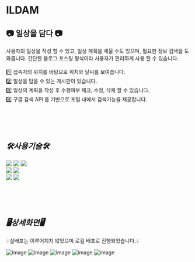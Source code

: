 # ILDAM  

📷 일상을 담다 📷  
---
사용자의 일상을 작성 할 수 있고, 일상 계획을 세울 수도 있으며, 필요한 정보 검색을 도와줍니다.
간단한 블로그 포스팅 형식이라 사용자가 편리하게 사용 할 수 있습니다.
<br>  
1️⃣ 접속자의 위치를 바탕으로 위치와 날씨를 보여줍니다.  
2️⃣ 일상을 담을 수 있는 게시판이 있습니다.  
3️⃣ 일상의 계획을 작성 후 수행여부 체크, 수정, 삭제 할 수 있습니다.  
4️⃣ 구글 검색 API 를 기반으로 포털 내에서 검색기능을 제공합니다.  
<br><br><br><br>

_**🛠️사용기술🛠️**_
---

<img src="https://img.shields.io/badge/Thymeleaf-005F0F?style=for-the-badge&logo=Thymeleaf&logoColor=white">   <img src="https://img.shields.io/badge/CSS3-1572B6?style=for-the-badge&logo=CSS3&logoColor=white">   <img src="https://img.shields.io/badge/JavaScript-F7DF1E?style=for-the-badge&logo=JavaScript&logoColor=white">  
<img src="https://img.shields.io/badge/springboot-6DB33F?style=for-the-badge&logo=springboot&logoColor=white">  <img src="https://img.shields.io/badge/MySQL-4479A1?style=for-the-badge&logo=MySQL&logoColor=white">  
<img src="https://img.shields.io/badge/GitHub-181717?style=for-the-badge&logo=GitHub&logoColor=white">  <img src="https://img.shields.io/badge/GoogleCustomSearchAPI-669DF6?style=for-the-badge&logo=googlebigquery&logoColor=white">  
<br><br><br><br>

_**🖥️상세화면🖥️**_
---
💡실배포는 이루어지지 않았으며 로컬 배포로 진행되었습니다.💡  

![image](https://github.com/user-attachments/assets/472583e2-7d5b-4bbf-9dd6-3a624a3c8a24)
![image](https://github.com/user-attachments/assets/499e0db1-18bc-400c-994f-2ec6701c829a)
![image](https://github.com/user-attachments/assets/e7b60da5-2db8-4eb8-b648-926d52aafd62)
![image](https://github.com/user-attachments/assets/1eb872dd-f3b3-4444-8b74-9a5da1dc4beb)
![image](https://github.com/user-attachments/assets/96739c65-736a-40f2-99c4-e642565f99f9)


